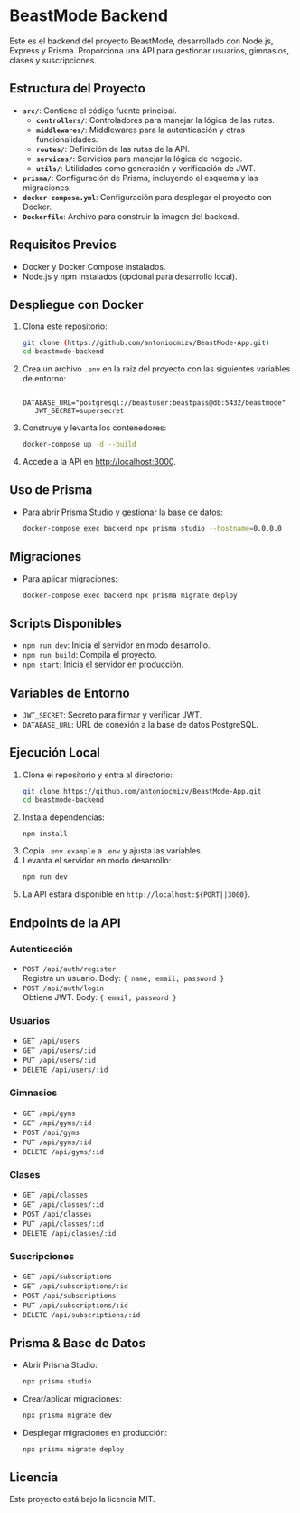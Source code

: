 # BeastMode Backend

Este es el backend del proyecto BeastMode, desarrollado con Node.js, Express y Prisma. Proporciona una API para gestionar usuarios, gimnasios, clases y suscripciones.

## Estructura del Proyecto

- **`src/`**: Contiene el código fuente principal.
  - **`controllers/`**: Controladores para manejar la lógica de las rutas.
  - **`middlewares/`**: Middlewares para la autenticación y otras funcionalidades.
  - **`routes/`**: Definición de las rutas de la API.
  - **`services/`**: Servicios para manejar la lógica de negocio.
  - **`utils/`**: Utilidades como generación y verificación de JWT.
- **`prisma/`**: Configuración de Prisma, incluyendo el esquema y las migraciones.
- **`docker-compose.yml`**: Configuración para desplegar el proyecto con Docker.
- **`Dockerfile`**: Archivo para construir la imagen del backend.

## Requisitos Previos

- Docker y Docker Compose instalados.
- Node.js y npm instalados (opcional para desarrollo local).

## Despliegue con Docker

1. Clona este repositorio:

   ```bash
   git clone (https://github.com/antoniocmizv/BeastMode-App.git)
   cd beastmode-backend
   ```

2. Crea un archivo `.env` en la raíz del proyecto con las siguientes variables de entorno:

   ```env
      DATABASE_URL="postgresql://beastuser:beastpass@db:5432/beastmode"
      JWT_SECRET=supersecret
   ```

3. Construye y levanta los contenedores:

   ```bash
   docker-compose up -d --build
   ```

4. Accede a la API en [http://localhost:3000](http://localhost:3000).

## Uso de Prisma

- Para abrir Prisma Studio y gestionar la base de datos:

  ```bash
  docker-compose exec backend npx prisma studio --hostname=0.0.0.0
  ```

## Migraciones

- Para aplicar migraciones:

  ```bash
  docker-compose exec backend npx prisma migrate deploy
  ```

## Scripts Disponibles

- `npm run dev`: Inicia el servidor en modo desarrollo.
- `npm run build`: Compila el proyecto.
- `npm start`: Inicia el servidor en producción.

## Variables de Entorno

- `JWT_SECRET`: Secreto para firmar y verificar JWT.
- `DATABASE_URL`: URL de conexión a la base de datos PostgreSQL.

## Ejecución Local

1. Clona el repositorio y entra al directorio:
   ```bash
   git clone https://github.com/antoniocmizv/BeastMode-App.git
   cd beastmode-backend
   ```
2. Instala dependencias:
   ```bash
   npm install
   ```
3. Copia `.env.example` a `.env` y ajusta las variables.
4. Levanta el servidor en modo desarrollo:
   ```bash
   npm run dev
   ```
5. La API estará disponible en `http://localhost:${PORT||3000}`.

## Endpoints de la API

### Autenticación
- `POST /api/auth/register`  
  Registra un usuario. Body: `{ name, email, password }`
- `POST /api/auth/login`  
  Obtiene JWT. Body: `{ email, password }`

### Usuarios
- `GET /api/users`  
- `GET /api/users/:id`
- `PUT /api/users/:id`  
- `DELETE /api/users/:id`

### Gimnasios
- `GET /api/gyms`
- `GET /api/gyms/:id`
- `POST /api/gyms`
- `PUT /api/gyms/:id`
- `DELETE /api/gyms/:id`

### Clases
- `GET /api/classes`
- `GET /api/classes/:id`
- `POST /api/classes`
- `PUT /api/classes/:id`
- `DELETE /api/classes/:id`

### Suscripciones
- `GET /api/subscriptions`
- `GET /api/subscriptions/:id`
- `POST /api/subscriptions`
- `PUT /api/subscriptions/:id`
- `DELETE /api/subscriptions/:id`

## Prisma & Base de Datos

- Abrir Prisma Studio:
  ```bash
  npx prisma studio
  ```
- Crear/aplicar migraciones:
  ```bash
  npx prisma migrate dev
  ```
- Desplegar migraciones en producción:
  ```bash
  npx prisma migrate deploy
  ```

## Licencia

Este proyecto está bajo la licencia MIT.

